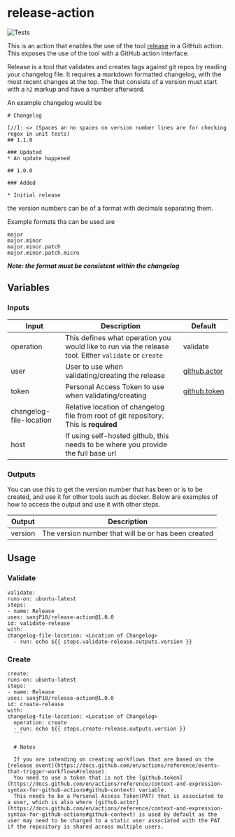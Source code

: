 # release-action

![Tests](https://github.com/sanjP10/release-action/actions/workflows/ci.yml/badge.svg)

This is an action that enables the use of the tool [release](https://github.com/sanjP10/release) in a GitHub action.
This exposes the use of the tool with a GitHub action interface.

Release is a tool that validates and creates tags against git repos by reading your changelog file. 
It requires a markdown formatted changelog, with the most recent changes at the top. 
The that consists of a version must start with a `h2` markup and have a number afterward.

An example changelog would be

```
# Changelog

[//]: <> (Spaces an no spaces on version number lines are for checking regex in unit tests)
## 1.1.0

### Updated
* An update happened

## 1.0.0

### Added

* Initial release

```

the version numbers can be of a format with decimals separating them.

Example formats tha can be used are

```
major
major.minor
major.minor.patch
major.minor.patch.micro
```
***Note: the format must be consistent within the changelog***

## Variables

### Inputs

| Input                   | Description                                                                                           | Default  |
| ----------------------- |-------------------------------------------------------------------------------------------------------| --------|
| operation               | This defines what operation you would like to run via the release tool. Either `validate` or `create` | validate |
| user                    | User to use when validating/creating the release                                                      | [github.actor](https://docs.github.com/en/actions/reference/context-and-expression-syntax-for-github-actions#github-context) |
| token                   | Personal Access Token to use when validating/creating                                                 | [github.token](https://docs.github.com/en/actions/reference/context-and-expression-syntax-for-github-actions#github-context) |
| changelog-file-location | Relative location of changelog file from root of git repository. This is **required**                 |          |
| host                    | If using self-hosted github, this needs to be where you provide the full base url                     |          |

### Outputs
You can use this to get the version number that has been or is to be created, and use it for other tools such as docker.
Below are examples of how to access the output and use it with other steps.

| Output        | Description                                         |
| ------------- | --------------------------------------------------- |
| version       | The version number that will be or has been created |

## Usage

### Validate
```
validate:
runs-on: ubuntu-latest
steps:
- name: Release
uses: sanjP10/release-action@1.0.0
id: validate-release
with:
changelog-file-location: <Location of Changelog>
  - run: echo ${{ steps.validate-release.outputs.version }}
  ```

  ### Create
  ```
  create:
  runs-on: ubuntu-latest
  steps:
  - name: Release
  uses: sanjP10/release-action@1.0.0
  id: create-release
  with:
  changelog-file-location: <Location of Changelog>
    operation: create
    - run: echo ${{ steps.create-release.outputs.version }}
    ```

    # Notes

    If you are intending on creating workflows that are based on the [release event](https://docs.github.com/en/actions/reference/events-that-trigger-workflows#release).
    You need to use a token that is not the [github.token](https://docs.github.com/en/actions/reference/context-and-expression-syntax-for-github-actions#github-context) variable.
    This needs to be a Personal Access Token(PAT) that is associated to a user, which is also where [github.actor](https://docs.github.com/en/actions/reference/context-and-expression-syntax-for-github-actions#github-context) is used by default as the user may need to be charged to a static user associated with the PAT if the repository is shared across multiple users.
    